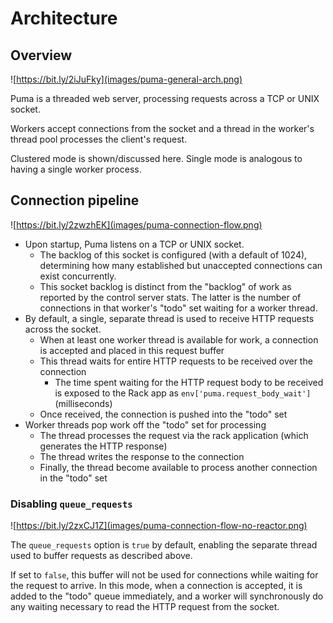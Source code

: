 # Architecture

## Overview

![https://bit.ly/2iJuFky](images/puma-general-arch.png)

Puma is a threaded web server, processing requests across a TCP or UNIX socket.

Workers accept connections from the socket and a thread in the worker's thread pool processes the client's request.

Clustered mode is shown/discussed here. Single mode is analogous to having a single worker process.

## Connection pipeline

![https://bit.ly/2zwzhEK](images/puma-connection-flow.png)

* Upon startup, Puma listens on a TCP or UNIX socket.
  * The backlog of this socket is configured (with a default of 1024), determining how many established but unaccepted connections can exist concurrently.
  * This socket backlog is distinct from the "backlog" of work as reported by the control server stats. The latter is the number of connections in that worker's "todo" set waiting for a worker thread.
* By default, a single, separate thread is used to receive HTTP requests across the socket.
  * When at least one worker thread is available for work, a connection is accepted and placed in this request buffer
  * This thread waits for entire HTTP requests to be received over the connection
    * The time spent waiting for the HTTP request body to be received is exposed to the Rack app as `env['puma.request_body_wait']` (milliseconds)
  * Once received, the connection is pushed into the "todo" set
* Worker threads pop work off the "todo" set for processing
  * The thread processes the request via the rack application (which generates the HTTP response)
  * The thread writes the response to the connection
  * Finally, the thread become available to process another connection in the "todo" set

### Disabling `queue_requests`

![https://bit.ly/2zxCJ1Z](images/puma-connection-flow-no-reactor.png)

The `queue_requests` option is `true` by default, enabling the separate thread used to buffer requests as described above.

If set to `false`, this buffer will not be used for connections while waiting for the request to arrive.
In this mode, when a connection is accepted, it is added to the "todo" queue immediately, and a worker will synchronously do any waiting necessary to read the HTTP request from the socket.
